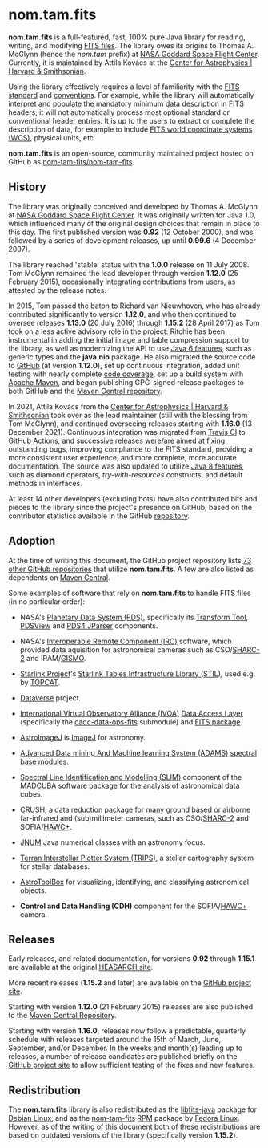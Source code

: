 # nom.tam.fits
 
__nom.tam.fits__ is a full-featured, fast, 100% pure Java library for reading, writing, and modifying 
[FITS files](https://fits.gsfc.nasa.gov/fits_standard.html). The library owes its origins to Thomas A. McGlynn (hence 
the _nom.tam_ prefix) at [NASA Goddard Space Flight Center](https://www.nasa.gov/goddard/). Currently, it is 
maintained by Attila Kov&aacute;cs at the [Center for Astrophysics | Harvard & Smithsonian](https://cfa.harvard.edu/).

Using the library effectively requires a level of familiarity with the 
[FITS standard](https://fits.gsfc.nasa.gov/fits_standard.html) and 
[conventions](https://fits.gsfc.nasa.gov/fits_registry.html). For example, while the library will automatically 
interpret and populate the mandatory minimum data description in FITS headers, it will not automatically process most 
optional standard or conventional header entries. It is up to the users to extract or complete the description of 
data, for example to include 
[FITS world coordinate systems (WCS)](https://ui.adsabs.harvard.edu/abs/2002A%26A...395.1061G/abstract), physical 
units, etc.

__nom.tam.fits__ is an open-source, community maintained project hosted on GitHub as 
[nom-tam-fits/nom-tam-fits](https://github.com/nom-tam-fits/nom-tam-fits).

## History

The library was originally conceived and developed by Thomas A. McGlynn at 
[NASA Goddard Space Flight Center](https://www.nasa.gov/goddard/). It was originally written for Java 1.0, which 
influenced many of the original design choices that remain in place to this day. The first published version was 
__0.92__ (12 October 2000), and was followed by a series of development releases, up until __0.99.6__ (4 December 
2007).

The library reached 'stable' status with the __1.0.0__ release on 11 July 2008. Tom McGlynn remained the lead 
developer through version __1.12.0__ (25 February 2015), occasionally integrating contributions from users, as 
attested by the release notes.

In 2015, Tom passed the baton to Richard van Nieuwhoven, who has already contributed significantly to version 
__1.12.0__, and who then continued to oversee releases __1.13.0__ (20 July 2016) through __1.15.2__ (28 April 2017)
as Tom took on a less active advisory role in the project. Ritchie has been instrumental in adding the initial image 
and table compression support to the library, as well as modernizing the API to use 
[Java 6 features](https://www.oracle.com/java/technologies/javase/features.html), such as generic types and the 
__java.nio__ package. He also  migrated the source code to [GitHub](https://github.com/nom-tam-fits/nom-tam-fits) (at 
version __1.12.0__), set up continuous integration, added unit testing with nearly complete 
[code coverage](https://codecov.io/gh/nom-tam-fits/nom-tam-fits), set up a build system with 
[Apache Maven](https://maven.apache.org/), and began publishing GPG-signed release packages to both GitHub and the 
[Maven Central repository](https://mvnrepository.com/artifact/gov.nasa.gsfc.heasarc/nom-tam-fits).

In 2021, Attila Kov&aacute;cs from the [Center for Astrophysics | Harvard & Smithsonian](https://cfa.harvard.edu/) 
took over as the lead maintainer (still with the blessing from Tom McGlynn), and continued overseeing releases 
starting with __1.16.0__ (13 December 2021). Continuous integration was migrated from 
[Travis CI](https://www.travis-ci.com/) to [GitHub Actions](https://docs.github.com/en/actions), and successive 
releases were/are aimed at fixing outstanding bugs, improving compliance to the FITS standard, providing a more 
consistent user experience, and more complete, more accurate documentation. The source was also updated to utilize 
[Java 8 features](https://www.oracle.com/java/technologies/javase/8-whats-new.html), such as diamond operators, 
_try-with-resources_ constructs, and default methods in interfaces.

At least 14 other developers (excluding bots) have also contributed bits and pieces to the library since the project's 
presence on GitHub, based on the contributor statistics available in the GitHub 
[repository](https://github.com/nom-tam-fits/nom-tam-fits).

## Adoption

At the time of writing this document, the GitHub project repository lists 
[73 other GitHub repositories](https://github.com/nom-tam-fits/nom-tam-fits/network/dependents) that utilize 
__nom.tam.fits__. A few are also listed as dependents on 
[Maven Central](https://mvnrepository.com/artifact/gov.nasa.gsfc.heasarc/nom-tam-fits). 

Some examples of software that rely on __nom.tam.fits__ to handle FITS files (in no particular order):

* NASA's [Planetary Data System (PDS)](https://pds.nasa.gov/), specifically its 
[Transform Tool](https://github.com/NASA-PDS/transform), [PDSView](https://github.com/NASA-PDS/pds-view) and 
[PDS4 JParser](https://nasa-pds.github.io/pds4-jparser/) components.

* NASA's [Interoperable Remote Component (IRC)](https://opensource.gsfc.nasa.gov/projects/IRC/index.php) software, 
which provided data aquisition for astronomical cameras such as 
CSO/[SHARC-2](https://ui.adsabs.harvard.edu/abs/2003SPIE.4855...73D/abstract)
and IRAM/[GISMO](https://ui.adsabs.harvard.edu/abs/2008JLTP..151..709S/abstract).

* [Starlink Project](https://starlink.eao.hawaii.edu/starlink)'s 
[Starlink Tables Infrastructure Library (STIL)](https://www.star.bris.ac.uk/~mbt/stil/), used e.g. by 
[TOPCAT](https://www.star.bris.ac.uk/~mbt/topcat/).

* [Dataverse](https://dataverse.org/) project.

* [International Virtual Observatory Alliance (IVOA)](https://www.ivoa.net/) 
[Data Access Layer](https://github.com/opencadc/dal) (specifically the 
[cadc-data-ops-fits](https://github.com/opencadc/dal/tree/master/cadc-data-ops-fits) submodule) and 
[FITS package](https://skyservice.pha.jhu.edu/develop/vo/ivoafits/).

* [AstroImageJ](https://www.astro.louisville.edu/software/astroimagej/) is [ImageJ](https://imagej.net/ij/) for 
astronomy.

* [Advanced Data mining And Machine learning System (ADAMS)](https://adams.cms.waikato.ac.nz/) 
[spectral base modules](https://github.com/waikato-datamining/adams-spectral-base).

* [Spectral Line Identification and Modelling (SLIM)](https://ui.adsabs.harvard.edu/abs/2019A&A...631A.159M/abstract) 
component of the [MADCUBA](https://cab.inta-csic.es/madcuba/) software package for the analysis of astronomical data 
cubes.

* [CRUSH](https://www.sigmyne.com/crush), a data reduction package for many ground based or airborne far-infrared and 
(sub)millimeter cameras, such as 
CSO/[SHARC-2](https://ui.adsabs.harvard.edu/abs/2003SPIE.4855...73D/abstract) 
and SOFIA/[HAWC+](https://irsa.ipac.caltech.edu/data/SOFIA/docs/instruments/hawc/index.html).

* [JNUM](https://www.github.com/attipaci/jnum) Java numerical classes with an astronomy focus. 

* [Terran Interstellar Plotter System (TRIPS)](https://github.com/ljramones/trips), a stellar cartography system for 
stellar databases.

* [AstroToolBox](https://ascl.net/2201.002) for visualizing, identifying, and classifying astronomical objects.

* __Control and Data Handling (CDH)__ component for the 
SOFIA/[HAWC+](https://irsa.ipac.caltech.edu/data/SOFIA/docs/instruments/hawc/index.html) camera.

## Releases

Early releases, and related documentation, for versions __0.92__ through __1.15.1__ are available at the original 
[HEASARCH site](https://heasarc.gsfc.nasa.gov/docs/heasarc/fits/java/).

More recent releases (__1.15.2__ and later) are available on the [GitHub project site](https://github.com/nom-tam-fits/nom-tam-fits).

Starting with version __1.12.0__ (21 February 2015) releases are also published to the 
[Maven Central Repository](https://mvnrepository.com/artifact/gov.nasa.gsfc.heasarc/nom-tam-fits).

Starting with version __1.16.0__, releases now follow a predictable, quarterly schedule with releases targeted around 
the 15th of March, June, September, and/or December. In the weeks and month(s) leading up to releases, a number of 
release candidates are published briefly on the [GitHub project site](https://github.com/nom-tam-fits/nom-tam-fits) to 
allow sufficient testing of the fixes and new features.

## Redistribution

The __nom.tam.fits__ library is also redistributed as the [libfits-java](https://packages.debian.org/sid/libfits-java) 
package for [Debian Linux](https://www.debian.org/), and as the 
[nom-tam-fits](https://src.fedoraproject.org/rpms/nom-tam-fits) [RPM](https://rpm.org) package by 
[Fedora Linux](https://fedoraproject.org/). However, as of the writing of this document both of these redistributions 
are based on outdated versions of the library (specifically version __1.15.2__).


